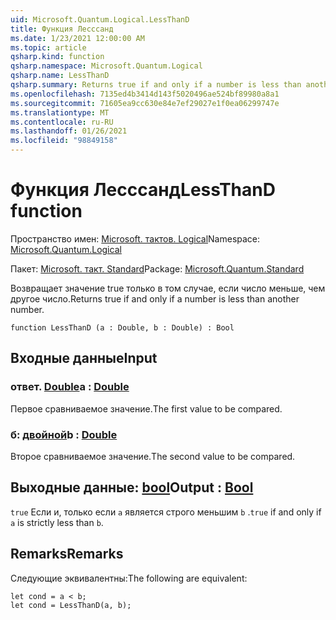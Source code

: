 ```yaml
---
uid: Microsoft.Quantum.Logical.LessThanD
title: Функция Лесссанд
ms.date: 1/23/2021 12:00:00 AM
ms.topic: article
qsharp.kind: function
qsharp.namespace: Microsoft.Quantum.Logical
qsharp.name: LessThanD
qsharp.summary: Returns true if and only if a number is less than another number.
ms.openlocfilehash: 7135ed4b3414d143f5020496ae524bf89980a8a1
ms.sourcegitcommit: 71605ea9cc630e84e7ef29027e1f0ea06299747e
ms.translationtype: MT
ms.contentlocale: ru-RU
ms.lasthandoff: 01/26/2021
ms.locfileid: "98849158"
---
```

# <a name="lessthand-function"></a><span data-ttu-id="5fafa-102">Функция Лесссанд</span><span class="sxs-lookup"><span data-stu-id="5fafa-102">LessThanD function</span></span>

<span data-ttu-id="5fafa-103">Пространство имен: [Microsoft. тактов. Logical](xref:Microsoft.Quantum.Logical)</span><span class="sxs-lookup"><span data-stu-id="5fafa-103">Namespace: [Microsoft.Quantum.Logical](xref:Microsoft.Quantum.Logical)</span></span>

<span data-ttu-id="5fafa-104">Пакет: [Microsoft. такт. Standard](https://nuget.org/packages/Microsoft.Quantum.Standard)</span><span class="sxs-lookup"><span data-stu-id="5fafa-104">Package: [Microsoft.Quantum.Standard](https://nuget.org/packages/Microsoft.Quantum.Standard)</span></span>


<span data-ttu-id="5fafa-105">Возвращает значение true только в том случае, если число меньше, чем другое число.</span><span class="sxs-lookup"><span data-stu-id="5fafa-105">Returns true if and only if a number is less than another number.</span></span>

```qsharp
function LessThanD (a : Double, b : Double) : Bool
```


## <a name="input"></a><span data-ttu-id="5fafa-106">Входные данные</span><span class="sxs-lookup"><span data-stu-id="5fafa-106">Input</span></span>

### <a name="a--double"></a><span data-ttu-id="5fafa-107">ответ. [Double](xref:microsoft.quantum.lang-ref.double)</span><span class="sxs-lookup"><span data-stu-id="5fafa-107">a : [Double](xref:microsoft.quantum.lang-ref.double)</span></span>

<span data-ttu-id="5fafa-108">Первое сравниваемое значение.</span><span class="sxs-lookup"><span data-stu-id="5fafa-108">The first value to be compared.</span></span>


### <a name="b--double"></a><span data-ttu-id="5fafa-109">б: [двойной](xref:microsoft.quantum.lang-ref.double)</span><span class="sxs-lookup"><span data-stu-id="5fafa-109">b : [Double](xref:microsoft.quantum.lang-ref.double)</span></span>

<span data-ttu-id="5fafa-110">Второе сравниваемое значение.</span><span class="sxs-lookup"><span data-stu-id="5fafa-110">The second value to be compared.</span></span>



## <a name="output--bool"></a><span data-ttu-id="5fafa-111">Выходные данные: [bool](xref:microsoft.quantum.lang-ref.bool)</span><span class="sxs-lookup"><span data-stu-id="5fafa-111">Output : [Bool](xref:microsoft.quantum.lang-ref.bool)</span></span>

<span data-ttu-id="5fafa-112">`true` Если и, только если `a` является строго меньшим `b` .</span><span class="sxs-lookup"><span data-stu-id="5fafa-112">`true` if and only if `a` is strictly less than `b`.</span></span>

## <a name="remarks"></a><span data-ttu-id="5fafa-113">Remarks</span><span class="sxs-lookup"><span data-stu-id="5fafa-113">Remarks</span></span>

<span data-ttu-id="5fafa-114">Следующие эквивалентны:</span><span class="sxs-lookup"><span data-stu-id="5fafa-114">The following are equivalent:</span></span>

```qsharp
let cond = a < b;
let cond = LessThanD(a, b);
```